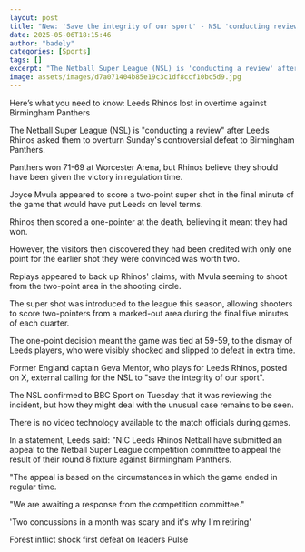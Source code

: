 ```yaml
---
layout: post
title: "New: 'Save the integrity of our sport' - NSL 'conducting review' after Rhinos appeal"
date: 2025-05-06T18:15:46
author: "badely"
categories: [Sports]
tags: []
excerpt: "The Netball Super League (NSL) is 'conducting a review' after Leeds Rhinos ask them to overturn Sunday's controversial defeat to Birmingham Panthers."
image: assets/images/d7a071404b85e19c3c1df8ccf10bc5d9.jpg
---
```


Here’s what you need to know: Leeds Rhinos lost in overtime against Birmingham Panthers

The Netball Super League (NSL) is "conducting a review" after Leeds Rhinos asked them to overturn Sunday's controversial defeat to Birmingham Panthers.

Panthers won 71-69 at Worcester Arena, but Rhinos believe they should have been given the victory in regulation time.

Joyce Mvula appeared to score a two-point super shot in the final minute of the game that would have put Leeds on level terms.

Rhinos then scored a one-pointer at the death, believing it meant they had won.

However, the visitors then discovered they had been credited with only one point for the earlier shot they were convinced was worth two.

Replays appeared to back up Rhinos' claims, with Mvula seeming to shoot from the two-point area in the shooting circle.

The super shot was introduced to the league this season, allowing shooters to score two-pointers from a marked-out area during the final five minutes of each quarter.

The one-point decision meant the game was tied at 59-59, to the dismay of Leeds players, who were visibly shocked and slipped to defeat in extra time.

Former England captain Geva Mentor, who plays for Leeds Rhinos, posted on X, external calling for the NSL to "save the integrity of our sport".

The NSL confirmed to BBC Sport on Tuesday that it was reviewing the incident, but how they might deal with the unusual case remains to be seen.

There is no video technology available to the match officials during games.

In a statement, Leeds said: "NIC Leeds Rhinos Netball have submitted an appeal to the Netball Super League competition committee to appeal the result of their round 8 fixture against Birmingham Panthers.

"The appeal is based on the circumstances in which the game ended in regular time.

"We are awaiting a response from the competition committee."

'Two concussions in a month was scary and it's why I'm retiring'

Forest inflict shock first defeat on leaders Pulse

